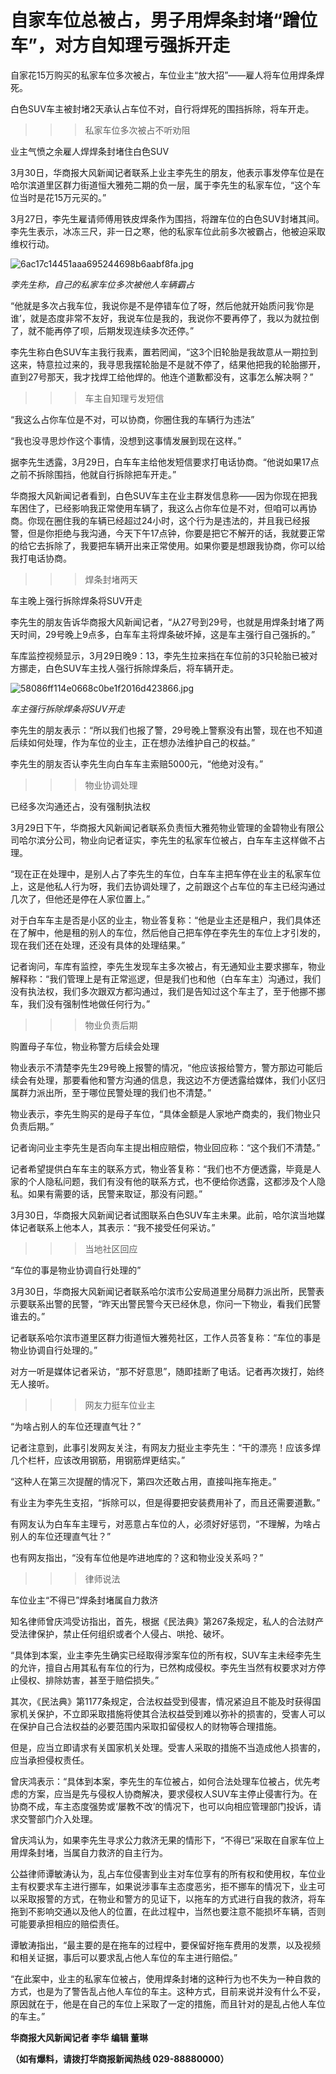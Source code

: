# 自家车位总被占，男子用焊条封堵“蹭位车”，对方自知理亏强拆开走

自家花15万购买的私家车位多次被占，车位业主“放大招”——雇人将车位用焊条焊死。

白色SUV车主被封堵2天承认占车位不对，自行将焊死的围挡拆除，将车开走。

>>>私家车位多次被占不听劝阻

业主气愤之余雇人焊焊条封堵住白色SUV

3月30日，华商报大风新闻记者联系上业主李先生的朋友，他表示事发停车位是在哈尔滨道里区群力街道恒大雅苑二期的负一层，属于李先生的私家车位，“这个车位当时是花15万元买的。”

3月27日，李先生雇请师傅用铁皮焊条作为围挡，将蹭车位的白色SUV封堵其间。李先生表示，冰冻三尺，非一日之寒，他的私家车位此前多次被霸占，他被迫采取维权行动。

![6ac17c14451aaa695244698b6aabf8fa.jpg](https://raw.githubusercontent.com/qqhsx/qqnews_image/main/2024/03/31/自家车位总被占，男子用焊条封堵“蹭位车”，对方自知理亏强拆开走/6ac17c14451aaa695244698b6aabf8fa.jpg)

_李先生称，自己的私家车位多次被他人车辆霸占_

“他就是多次占我车位，我说你是不是停错车位了呀，然后他就开始质问我‘你是谁’，就是态度非常不友好，我说车位是我的，我说你不要再停了，我以为就拉倒了，就不能再停了呗，后期发现连续多次还停。”

李先生称白色SUV车主我行我素，置若罔闻，“这3个旧轮胎是我故意从一期拉到这来，特意拉过来的，我寻思我摆轮胎是不是就不停了，结果他把我的轮胎挪开，直到27号那天，我才找焊工给他焊的。他连个道歉都没有，这事怎么解决啊？”

>>>车主自知理亏发短信

“我这么占你车位是不对，可以协商，你圈住我的车辆行为违法”

“我也没寻思炒作这个事情，没想到这事情发展到现在这样。”

据李先生透露，3月29日，白车车主给他发短信要求打电话协商。“他说如果17点之前不拆除围挡，他就自行拆除把车开走。”

华商报大风新闻记者看到，白色SUV车主在业主群发信息称——因为你现在把我车困住了，已经影响我正常使用车辆了，我这么占你车位是不对，但咱可以再协商。你现在圈住我的车辆已经超过24小时，这个行为是违法的，并且我已经报警，但是你拒绝与我沟通，今天下午17点钟，你要是把它不解开的话，我就要正常的给它去拆除了，我要把车辆开出来正常使用。如果你要是想跟我协商，你可以给我打电话协商。

>>>焊条封堵两天

车主晚上强行拆除焊条将SUV开走

李先生的朋友告诉华商报大风新闻记者，“从27号到29号，也就是用焊条封堵了两天时间，29号晚上9点多，白车车主将焊条破坏掉，这是车主强行自己强拆的。”

车库监控视频显示，3月29日晚9：13，李先生拉来挡在车位前的3只轮胎已被对方挪走，白色SUV车主找人强行拆除焊条后，将车辆开走。

![58086ff114e0668c0be1f2016d423866.jpg](https://raw.githubusercontent.com/qqhsx/qqnews_image/main/2024/03/31/自家车位总被占，男子用焊条封堵“蹭位车”，对方自知理亏强拆开走/58086ff114e0668c0be1f2016d423866.jpg)

_车主强行拆除焊条将SUV开走_

李先生的朋友表示：“所以我们也报了警，29号晚上警察没有出警，现在也不知道后续如何处理，作为车位的业主，正在想办法维护自己的权益。”

李先生的朋友否认李先生向白车车主索赔5000元，“他绝对没有。”

>>>物业协调处理

已经多次沟通还占，没有强制执法权

3月29日下午，华商报大风新闻记者联系负责恒大雅苑物业管理的金碧物业有限公司哈尔滨分公司，物业向记者证实，李先生的私家车位被占，白车车主这样做不占理。

“现在正在处理中，是别人占了李先生的车位，白车车主把车停在业主的私家车位上，这是他私人行为呀，我们去协调处理了，之前跟这个占车位的车主已经沟通过几次了，但他还是停在人家位置上。”

对于白车车主是否是小区的业主，物业答复称：“他是业主还是租户，我们具体还在了解中，他是租的别人的车位，然后他自己把车停在李先生的车位上才引发的，现在我们还在处理，还没有具体的处理结果。”

记者询问，车库有监控，李先生发现车主多次被占，有无通知业主要求挪车，物业解释称：“我们管理上是有正常巡逻，但是我们也和他（白车车主）沟通过，我们没有执法权，我们多次跟双方都沟通过，我们是告知过这个车主了，至于他挪不挪车，我们没有强制性地做任何行为。”

>>>物业负责后期

购置母子车位，物业称警方后续会处理

物业表示不清楚李先生29号晚上报警的情况，“他应该报给警方，警方那边可能后续会有处理，那要看他和警方沟通的信息，我这边不方便透露给媒体，我们小区归属群力派出所，至于哪位民警处理的我们也不清楚。”

物业表示，李先生购买的是母子车位，“具体金额是人家地产商卖的，我们物业只负责后期。”

记者询问业主李先生是否向车主提出相应赔偿，物业回应称：“这个我们不清楚。”

记者希望提供白车车主的联系方式，物业答复称：“我们也不方便透露，毕竟是人家的个人隐私问题，我们有没有他的联系方式，也不便给你透露，这都涉及个人隐私。如果有需要的话，民警来取证，那没有问题。”

3月30日，华商报大风新闻记者试图联系白色SUV车主未果。此前，哈尔滨当地媒体记者联系上他本人，其表示：“我不接受任何采访。”

>>>当地社区回应

“车位的事是物业协调自行处理的”

3月30日，华商报大风新闻记者联系哈尔滨市公安局道里分局群力派出所，民警表示要联系出警的民警，“昨天出警民警今天已经休息，你问一下物业，看我们民警谁去的。”

记者联系哈尔滨市道里区群力街道恒大雅苑社区，工作人员答复称：“车位的事是物业协调自行处理的。”

对方一听是媒体记者采访，“那不好意思”，随即挂断了电话。记者再次拨打，始终无人接听。

>>>网友力挺车位业主

“为啥占别人的车位还理直气壮？”

记者注意到，此事引发网友关注，有网友力挺业主李先生：“干的漂亮！应该多焊几个栏杆，应该改用钢筋，用钢筋焊更结实。”

“这种人在第三次提醒的情况下，第四次还敢占用，直接叫拖车拖走。”

有业主为李先生支招，“拆除可以，但是得要把安装费用补了，而且还需要道歉。”

有网友认为白车车主理亏，对恶意占车位的人，必须好好惩罚，“不理解，为啥占别人的车位还理直气壮？”

也有网友指出，“没有车位他是咋进地库的？这和物业没关系吗？”

>>>律师说法

车位业主“不得已”焊条封堵属自力救济

知名律师曾庆鸿受访指出，首先，根据《民法典》第267条规定，私人的合法财产受法律保护，禁止任何组织或者个人侵占、哄抢、破坏。

“具体到本案，业主李先生确实已经取得涉案车位的所有权，SUV车主未经李先生的允许，擅自占用其私有车位的行为，已然构成侵权。李先生当然有权要求对方停止侵权、排除妨害，甚至于赔偿损失。”

其次，《民法典》第1177条规定，合法权益受到侵害，情况紧迫且不能及时获得国家机关保护，不立即采取措施将使其合法权益受到难以弥补的损害的，受害人可以在保护自己合法权益的必要范围内采取扣留侵权人的财物等合理措施。

但是，应当立即请求有关国家机关处理。受害人采取的措施不当造成他人损害的，应当承担侵权责任。

曾庆鸿表示：“具体到本案，李先生的车位被占，如何合法处理车位被占，优先考虑的方案，应当是先与侵权人协商解决，要求侵权人SUV车主停止侵害行为。在协商不成，车主态度强势或‘屡教不改’的情况下，也可以向相应管理部门投诉，请求交警部门介入处理。

曾庆鸿认为，如果李先生寻求公力救济无果的情形下，“不得已”采取在自家车位上用焊条封堵，当属自力救济的自主行为。

公益律师谭敏涛认为，乱占车位侵害到业主对车位享有的所有权和使用权，车位业主有权要求车主进行挪车，如果说涉事车主态度恶劣，拒不挪车的情况下，业主可以采取报警的方式，在物业和警方的见证下，以拖车的方式进行自我的救济，将车拖到不影响交通以及他人的位置，在此过程中，当然也要注意不能损坏车辆，否则可能要承担相应的赔偿责任。

谭敏涛指出，“最主要的是在拖车的过程中，要保留好拖车费用的发票，以及视频和相关证据，事后可以要求乱占他人车位的车主进行赔偿。”

“在此案中，业主的私家车位被占，使用焊条封堵的这种行为也不失为一种自救的方式，也是为了警告乱占他人车位的车主。这种方式，目前来说并没有什么不妥，原因就在于，他是在自己的车位上采取了一定的措施，而且针对的是乱占他人车位的车主。”

**华商报大风新闻记者 李华 编辑 董琳**

**（如有爆料，请拨打华商报新闻热线 029-88880000）**

